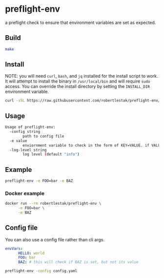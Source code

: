# preflight-env

a preflight check to ensure that environment variables are set as expected.

## Build

```bash
make
```

## Install

NOTE: you will need `curl`, `bash`, and `jq` installed for the install script to work. It will attempt to install the binary in `/usr/local/bin` and will require `sudo` access. You can override the install directory by setting the `INSTALL_DIR` environment variable.

```bash
curl -sSL https://raw.githubusercontent.com/robertlestak/preflight-env/main/scripts/install.sh | bash
```

## Usage

```bash
Usage of preflight-env:
  -config string
        path to config file
  -e value
        enviornment variable to check in the form of KEY=VALUE. if VALUE is omitted, only checks if KEY is set.
  -log-level string
        log level (default "info")
```

## Example

```bash
preflight-env -e FOO=bar -e BAZ
```

### Docker example

```bash
docker run --rm robertlestak/preflight-env \
      -e FOO=bar \
      -e BAZ
```

## Config file

You can also use a config file rather than cli args.

```yaml
envVars:
      HELLO: world
      FOO: bar
      BAZ: # this will check if BAZ is set, but not its value
```

```bash
preflight-env -config config.yaml
```